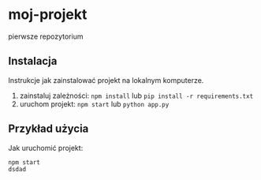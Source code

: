 # moj-projekt
pierwsze repozytorium

## Instalacja 
Instrukcje jak zainstalować projekt na lokalnym komputerze.

1. zainstaluj zależności: `npm install` lub `pip install -r requirements.txt`
2. uruchom projekt: `npm start` lub `python app.py`

## Przykład użycia

Jak uruchomić projekt:

```bash
npm start
dsdad

